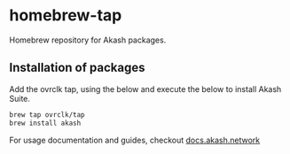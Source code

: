 # homebrew-tap

Homebrew repository for Akash packages.

## Installation of packages

Add the ovrclk tap, using the below and execute the below to install Akash Suite. 

```sh
brew tap ovrclk/tap
brew install akash
```

For usage documentation and guides, checkout [docs.akash.network](https://docs.akash.network)
